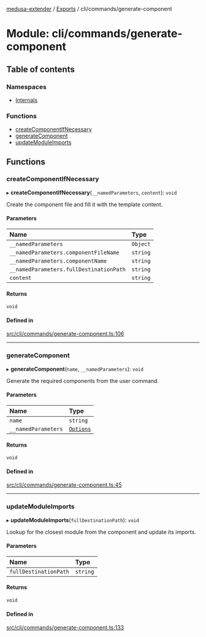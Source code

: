 [medusa-extender](../README.md) / [Exports](../modules.md) / cli/commands/generate-component

# Module: cli/commands/generate-component

## Table of contents

### Namespaces

- [Internals](cli_commands_generate_component.Internals.md)

### Functions

- [createComponentIfNecessary](cli_commands_generate_component.md#createcomponentifnecessary)
- [generateComponent](cli_commands_generate_component.md#generatecomponent)
- [updateModuleImports](cli_commands_generate_component.md#updatemoduleimports)

## Functions

### createComponentIfNecessary

▸ **createComponentIfNecessary**(`__namedParameters`, `content`): `void`

Create the component file and fill it with the template content.

#### Parameters

| Name | Type |
| :------ | :------ |
| `__namedParameters` | `Object` |
| `__namedParameters.componentFileName` | `string` |
| `__namedParameters.componentName` | `string` |
| `__namedParameters.fullDestinationPath` | `string` |
| `content` | `string` |

#### Returns

`void`

#### Defined in

[src/cli/commands/generate-component.ts:106](https://github.com/adrien2p/medusa-extender/blob/6e8e0f9/src/cli/commands/generate-component.ts#L106)

___

### generateComponent

▸ **generateComponent**(`name`, `__namedParameters`): `void`

Generate the required components from the user command.

#### Parameters

| Name | Type |
| :------ | :------ |
| `name` | `string` |
| `__namedParameters` | [`Options`](cli_commands_generate_component.Internals.md#options) |

#### Returns

`void`

#### Defined in

[src/cli/commands/generate-component.ts:45](https://github.com/adrien2p/medusa-extender/blob/6e8e0f9/src/cli/commands/generate-component.ts#L45)

___

### updateModuleImports

▸ **updateModuleImports**(`fullDestinationPath`): `void`

Lookup for the closest module from the component and update its imports.

#### Parameters

| Name | Type |
| :------ | :------ |
| `fullDestinationPath` | `string` |

#### Returns

`void`

#### Defined in

[src/cli/commands/generate-component.ts:133](https://github.com/adrien2p/medusa-extender/blob/6e8e0f9/src/cli/commands/generate-component.ts#L133)
